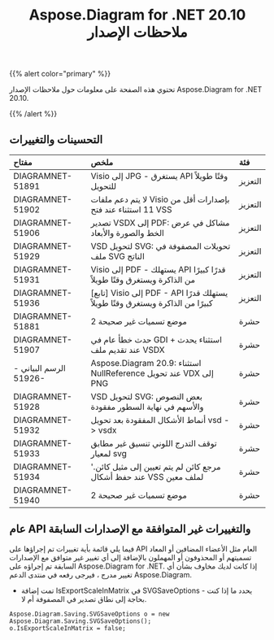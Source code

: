 ﻿---
title: Aspose.Diagram for .NET 20.10 ملاحظات الإصدار
type: docs
weight: 10
url: /ar/net/aspose-diagram-for-net-20-10-release-notes/
---
{{% alert color="primary" %}}

تحتوي هذه الصفحة على معلومات حول ملاحظات الإصدار Aspose.Diagram for .NET 20.10.

{{% /alert %}}
## **التحسينات والتغييرات**  ##

|**مفتاح**|**ملخص**|**فئة**|
|:- |:- |:- |
|DIAGRAMNET-51891|Visio إلى JPG - يستغرق API وقتًا طويلاً للتحويل|التعزيز|
|DIAGRAMNET-51902|لا يتم دعم ملفات Visio بإصدارات أقل من 11 استثناء عند فتح VSS|التعزيز|
|DIAGRAMNET-51906|تصدير VSDX إلى PDF: مشاكل في عرض الخط والصورة والأبعاد|التعزيز|
|DIAGRAMNET-51929|VSD لتحويل SVG: تحويلات المصفوفة في ملف SVG الناتج|التعزيز|
|DIAGRAMNET-51931|Visio إلى PDF - يستهلك API قدرًا كبيرًا من الذاكرة ويستغرق وقتًا طويلاً|التعزيز|
|DIAGRAMNET-51936|[تابع] Visio إلى PDF - API يستهلك قدرًا كبيرًا من الذاكرة ويستغرق وقتًا طويلاً|التعزيز|
|DIAGRAMNET-51881|2 موضع تسميات غير صحيحة|حشرة|
|DIAGRAMNET-51907|حدث خطأ عام في GDI + استثناء يحدث عند تقديم ملف VSDX|حشرة|
|الرسم البياني - 51926-|Aspose.Diagram 20.9: استثناء NullReference عند تحويل VDX إلى PNG|حشرة|
|DIAGRAMNET-51928|VSD لتحويل SVG: بعض النصوص والأسهم في نهاية السطور مفقودة|حشرة|
|DIAGRAMNET-51932|أنماط الأشكال المفقودة بعد تحويل vsd -> vsdx|حشرة|
|DIAGRAMNET-51933|توقف التدرج اللوني تنسيق غير مطابق لمعيار svg|حشرة|
|DIAGRAMNET-51934|مرجع كائن لم يتم تعيين إلى مثيل كائن.' عند حفظ أشكال VSS لملف معين|حشرة|
|DIAGRAMNET-51940|2 موضع تسميات غير صحيحة|حشرة|

## **عام API والتغييرات غير المتوافقة مع الإصدارات السابقة**  ##
فيما يلي قائمة بأية تغييرات تم إجراؤها على API العام مثل الأعضاء المضافين أو المعاد تسميتهم أو المحذوفون أو المهملون بالإضافة إلى أي تغيير غير متوافق مع الإصدارات السابقة تم إجراؤه على Aspose.Diagram for .NET. إذا كانت لديك مخاوف بشأن أي تغيير مدرج ، فيرجى رفعه في منتدى الدعم Aspose.Diagram.

 * تمت إضافة IsExportScaleInMatrix في SVGSaveOptions - يحدد ما إذا كنت بحاجة إلى نطاق تصدير في المصفوفة أم لا.
```
Aspose.Diagram.Saving.SVGSaveOptions o = new Aspose.Diagram.Saving.SVGSaveOptions();
o.IsExportScaleInMatrix = false;
```

